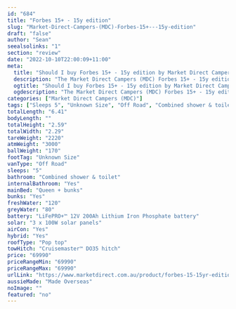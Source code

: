 ```yaml
---
id: "684"
title: "Forbes 15+ - 15y edition"
slug: "Market-Direct-Campers-(MDC)-Forbes-15+---15y-edition"
draft: "false"
author: "Sean"
seealsolinks: "1"
section: "review"
date: "2022-10-10T22:00:09+11:00"
meta:
  title: "Should I buy Forbes 15+ - 15y edition by Market Direct Campers (MDC)?"
  description: "The Market Direct Campers (MDC) Forbes 15+ - 15y edition is classed as Off Road, and sleeps 5 people. It is Made Overseas and comes in at Unknown Size. It generally has Combined shower & toilet."
  ogtitle: "Should I buy Forbes 15+ - 15y edition by Market Direct Campers (MDC)?"
  ogdescription: "The Market Direct Campers (MDC) Forbes 15+ - 15y edition is classed as Off Road, and sleeps 5 people. It is Made Overseas and comes in at Unknown Size. It generally has Combined shower & toilet."
categories: ["Market Direct Campers (MDC)"]
tags: ["Sleeps 5", "Unknown Size", "Off Road", "Combined shower & toilet", "Pop top", "60 - 70k", "Made Overseas"]
totalLength: "6.41"
bodyLength: ""
totalHeight: "2.59"
totalWidth: "2.29"
tareWeight: "2220"
atmWeight: "3000"
ballWeight: "170"
footTag: "Unknown Size"
vanType: "Off Road"
sleeps: "5"
bathroom: "Combined shower & toilet"
internalBathroom: "Yes"
mainBed: "Queen + bunks"
bunks: "Yes"
freshWater: "120"
greyWater: "80"
battery: "LiFePRO+™ 12V 200Ah Lithium Iron Phosphate battery"
solar: "3 x 100W solar panels"
airCon: "Yes"
hybrid: "Yes"
roofType: "Pop top"
towHitch: "Cruisemaster™ DO35 hitch"
price: "69990"
priceRangeMin: "69990"
priceRangeMax: "69990"
urlLink: "https://www.marketdirect.com.au/product/forbes-15-15yr-edition/"
aussieMade: "Made Overseas"
noImage: ""
featured: "no"
---
```

